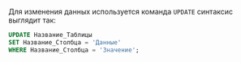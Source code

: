 Для изменения данных используется команда `UPDATE` синтаксис выглядит так:
```SQL
UPDATE Название_Таблицы
SET Название_Столбца = 'Данные'
WHERE Название_Столбца = 'Значение';
```
